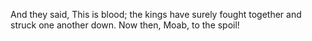 And they said, This is blood; the kings have surely fought together and struck one another down. Now then, Moab, to the spoil!
